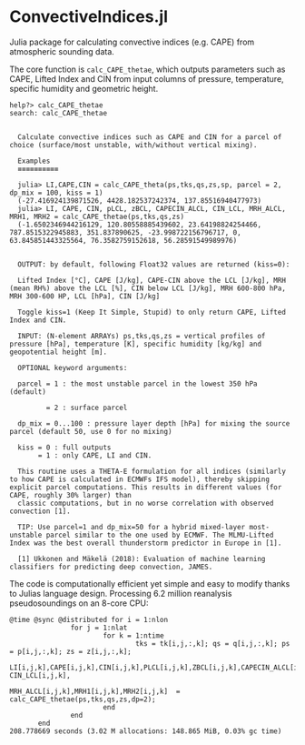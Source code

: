 # ConvectiveIndices.jl
Julia package for calculating convective indices (e.g. CAPE) from atmospheric sounding data.

The core function is ```calc_CAPE_thetae```, which outputs parameters such as CAPE, Lifted Index and CIN from input columns of pressure, temperature, specific humidity and geometric height.

```
help?> calc_CAPE_thetae
search: calc_CAPE_thetae


  Calculate convective indices such as CAPE and CIN for a parcel of choice (surface/most unstable, with/without vertical mixing).

  Examples
  ≡≡≡≡≡≡≡≡≡≡

  julia> LI,CAPE,CIN = calc_CAPE_theta(ps,tks,qs,zs,sp, parcel = 2, dp_mix = 100, kiss = 1)
  (-27.416924139871526, 4428.182537242374, 137.85516940477973)
  julia> LI, CAPE, CIN, pLCL, zBCL, CAPECIN_ALCL, CIN_LCL, MRH_ALCL, MRH1, MRH2 = calc_CAPE_thetae(ps,tks,qs,zs)
  (-1.6502346944216129, 120.80558885439602, 23.64198824254466, 787.8515322945883, 351.837890625, -23.998722156796717, 0, 63.845851443325564, 76.3582759152618, 56.28591549989976)


  OUTPUT: by default, following Float32 values are returned (kiss=0):

  Lifted Index [°C], CAPE [J/kg], CAPE-CIN above the LCL [J/kg], MRH (mean RH%) above the LCL [%], CIN below LCL [J/kg], MRH 600-800 hPa, MRH 300-600 HP, LCL [hPa], CIN [J/kg]

  Toggle kiss=1 (Keep It Simple, Stupid) to only return CAPE, Lifted Index and CIN.

  INPUT: (N-element ARRAYs) ps,tks,qs,zs = vertical profiles of pressure [hPa], temperature [K], specific humidity [kg/kg] and geopotential height [m].

  OPTIONAL keyword arguments:

  parcel = 1 : the most unstable parcel in the lowest 350 hPa (default)

         = 2 : surface parcel

  dp_mix = 0...100 : pressure layer depth [hPa] for mixing the source parcel (default 50, use 0 for no mixing)

  kiss = 0 : full outputs
       = 1 : only CAPE, LI and CIN.

  This routine uses a THETA-E formulation for all indices (similarly to how CAPE is calculated in ECMWFs IFS model), thereby skipping explicit parcel computations. This results in different values (for CAPE, roughly 30% larger) than
  classic computations, but in no worse correlation with observed convection [1].

  TIP: Use parcel=1 and dp_mix=50 for a hybrid mixed-layer most-unstable parcel similar to the one used by ECMWF. The MLMU-Lifted Index was the best overall thunderstorm predictor in Europe in [1].

  [1] Ukkonen and Mäkelä (2018): Evaluation of machine learning classifiers for predicting deep convection, JAMES.
```

The code is computationally efficient yet simple and easy to modify thanks to Julias language design. 
Processing 6.2 million reanalysis pseudosoundings on an 8-core CPU:

```
@time @sync @distributed for i = 1:nlon
               for j = 1:nlat
                       for k = 1:ntime
                               tks = tk[i,j,:,k]; qs = q[i,j,:,k]; ps = p[i,j,:,k]; zs = z[i,j,:,k];
                                LI[i,j,k],CAPE[i,j,k],CIN[i,j,k],PLCL[i,j,k],ZBCL[i,j,k],CAPECIN_ALCL[i,j,k], CIN_LCL[i,j,k],        
                                MRH_ALCL[i,j,k],MRH1[i,j,k],MRH2[i,j,k]  = calc_CAPE_thetae(ps,tks,qs,zs,dp=2);
                       end
               end
       end
208.778669 seconds (3.02 M allocations: 148.865 MiB, 0.03% gc time)
```
